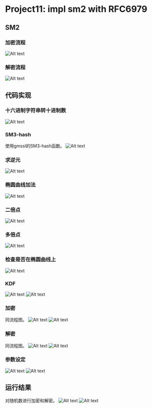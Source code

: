 # Project11: impl sm2 with RFC6979

## SM2

### 加密流程

![Alt text](1.png)

### 解密流程

![Alt text](2.png)

## 代码实现

### 十六进制字符串转十进制数

![Alt text](3.png)

### SM3-hash

使用gmssl的SM3-hash函数。
![Alt text](4.png)

### 求逆元

![Alt text](6.png)

### 椭圆曲线加法

![Alt text](7.png)

### 二倍点

![Alt text](8.png)

### 多倍点

![Alt text](9.png)

### 检查是否在椭圆曲线上

![Alt text](10.png)

### KDF

![Alt text](17.png)
![Alt text](5.png)

### 加密

同流程图。
![Alt text](1.png)
![Alt text](11.png)

### 解密

同流程图。
![Alt text](2.png)
![Alt text](12.png)

### 参数设定

![Alt text](16.png)
![Alt text](13.png)

## 运行结果

对随机数进行加密和解密。
![Alt text](14.png)
![Alt text](15.png)
